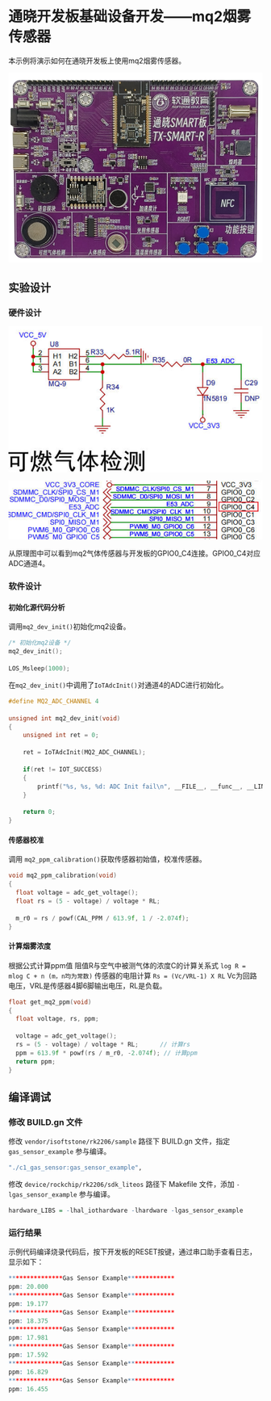# 通晓开发板基础设备开发——mq2烟雾传感器

本示例将演示如何在通晓开发板上使用mq2烟雾传感器。

![通晓开发板-RK2206](/vendor/isoftstone/rk2206/docs/figures/tx_smart_r-rk2206.jpg)

## 实验设计

### 硬件设计

![气体传感器原理图](/vendor/isoftstone/rk2206/docs/figures/gas_sensor/气体传感器原理图.jpg)

![气体传感器与开发板连接](/vendor/isoftstone/rk2206/docs/figures/gas_sensor/气体传感器与开发板连接.jpg)

从原理图中可以看到mq2气体传感器与开发板的GPIO0_C4连接。GPIO0_C4对应ADC通道4。

### 软件设计

#### 初始化源代码分析

调用`mq2_dev_init()`初始化mq2设备。 

```c
/* 初始化mq2设备 */
mq2_dev_init();

LOS_Msleep(1000);
```

在`mq2_dev_init()`中调用了`IoTAdcInit()`对通道4的ADC进行初始化。

```c
#define MQ2_ADC_CHANNEL 4

unsigned int mq2_dev_init(void)
{
    unsigned int ret = 0;

    ret = IoTAdcInit(MQ2_ADC_CHANNEL);

    if(ret != IOT_SUCCESS)
    {
        printf("%s, %s, %d: ADC Init fail\n", __FILE__, __func__, __LINE__);
    }

    return 0;
}
```

#### 传感器校准

调用 `mq2_ppm_calibration()`获取传感器初始值，校准传感器。

```c
void mq2_ppm_calibration(void) 
{
  float voltage = adc_get_voltage();
  float rs = (5 - voltage) / voltage * RL;

  m_r0 = rs / powf(CAL_PPM / 613.9f, 1 / -2.074f);
}
```

#### 计算烟雾浓度

根据公式计算ppm值
阻值R与空气中被测气体的浓度C的计算关系式
`log R = mlog C + n (m，n均为常数)`
传感器的电阻计算
`Rs = (Vc/VRL-1) X RL`
Vc为回路电压，VRL是传感器4脚6脚输出电压，RL是负载。

```c
float get_mq2_ppm(void) 
{
  float voltage, rs, ppm;

  voltage = adc_get_voltage();
  rs = (5 - voltage) / voltage * RL;      // 计算rs
  ppm = 613.9f * powf(rs / m_r0, -2.074f); // 计算ppm
  return ppm;
}
```

## 编译调试

### 修改 BUILD.gn 文件

修改 `vendor/isoftstone/rk2206/sample` 路径下 BUILD.gn 文件，指定 `gas_sensor_example` 参与编译。

```r
"./c1_gas_sensor:gas_sensor_example",
```

修改 `device/rockchip/rk2206/sdk_liteos` 路径下 Makefile 文件，添加 `-lgas_sensor_example` 参与编译。

```r
hardware_LIBS = -lhal_iothardware -lhardware -lgas_sensor_example
```

### 运行结果

示例代码编译烧录代码后，按下开发板的RESET按键，通过串口助手查看日志，显示如下：

```r
***************Gas Sensor Example*************
ppm: 20.000
***************Gas Sensor Example*************
ppm: 19.177
***************Gas Sensor Example*************
ppm: 18.375
***************Gas Sensor Example*************
ppm: 17.981
***************Gas Sensor Example*************
ppm: 17.592
***************Gas Sensor Example*************
ppm: 16.829
***************Gas Sensor Example*************
ppm: 16.455
```
